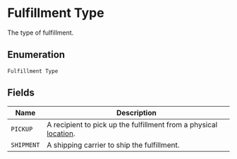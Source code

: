 
# Fulfillment Type

The type of fulfillment.

## Enumeration

`Fulfillment Type`

## Fields

| Name | Description |
|  --- | --- |
| `PICKUP` | A recipient to pick up the fulfillment from a physical [location](../../doc/models/location.md). |
| `SHIPMENT` | A shipping carrier to ship the fulfillment. |

